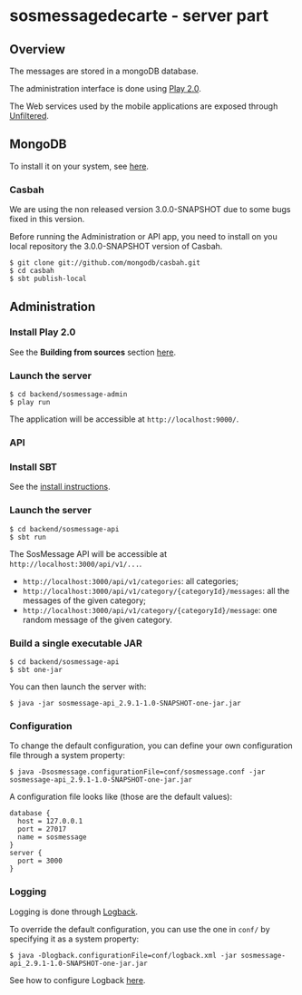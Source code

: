 # sosmessagedecarte - server part

## Overview

The messages are stored in a mongoDB database.

The administration interface is done using [Play 2.0](http://www.playframework.org/2.0).

The Web services used by the mobile applications are exposed through [Unfiltered](https://github.com/unfiltered/unfiltered).

## MongoDB

To install it on your system, see [here](http://www.mongodb.org/display/DOCS/Quickstart).

### Casbah

We are using the non released version 3.0.0-SNAPSHOT due to some bugs fixed in this version.

Before running the Administration or API app, you need to install on you local repository the 3.0.0-SNAPSHOT version of Casbah.

	$ git clone git://github.com/mongodb/casbah.git
	$ cd casbah
	$ sbt publish-local

## Administration

### Install Play 2.0

See the **Building from sources** section [here](https://github.com/playframework/Play20/wiki/Installing).

### Launch the server

	$ cd backend/sosmessage-admin
	$ play run

The application will be accessible at `http://localhost:9000/`.

### API

### Install SBT

See the [install instructions](https://github.com/harrah/xsbt/wiki/Getting-Started-Setup).

### Launch the server

	$ cd backend/sosmessage-api
	$ sbt run
	
The SosMessage API will be accessible at `http://localhost:3000/api/v1/...`.

* `http://localhost:3000/api/v1/categories`: all categories;
* `http://localhost:3000/api/v1/category/{categoryId}/messages`: all the messages of the given category;
* `http://localhost:3000/api/v1/category/{categoryId}/message`: one random message of the given category.

### Build a single executable JAR

	$ cd backend/sosmessage-api
	$ sbt one-jar

You can then launch the server with:

	$ java -jar sosmessage-api_2.9.1-1.0-SNAPSHOT-one-jar.jar

### Configuration

To change the default configuration, you can define your own configuration file through a system property:

    $ java -Dsosmessage.configurationFile=conf/sosmessage.conf -jar sosmessage-api_2.9.1-1.0-SNAPSHOT-one-jar.jar

A configuration file looks like (those are the default values):

    database {
      host = 127.0.0.1
      port = 27017
      name = sosmessage
    }
    server {
      port = 3000
    }

### Logging

Logging is done through [Logback](http://logback.qos.ch/).

To override the default configuration, you can use the one in `conf/` by specifying it as a system property:

	$ java -Dlogback.configurationFile=conf/logback.xml -jar sosmessage-api_2.9.1-1.0-SNAPSHOT-one-jar.jar

See how to configure Logback [here](http://logback.qos.ch/manual/configuration.html).
